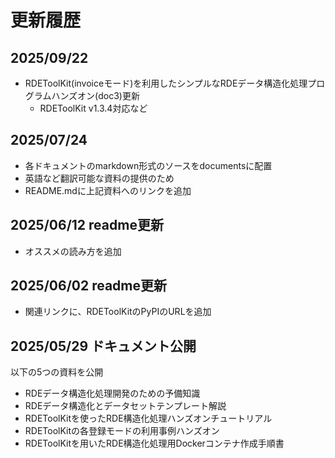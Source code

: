 # 更新履歴

## 2025/09/22
- RDEToolKit(invoiceモード)を利用したシンプルなRDEデータ構造化処理プログラムハンズオン(doc3)更新
  - RDEToolKit v1.3.4対応など

## 2025/07/24
- 各ドキュメントのmarkdown形式のソースをdocumentsに配置
- 英語など翻訳可能な資料の提供のため
- README.mdに上記資料へのリンクを追加

## 2025/06/12 readme更新
-  オススメの読み方を追加

## 2025/06/02 readme更新
- 関連リンクに、RDEToolKitのPyPIのURLを追加

## 2025/05/29 ドキュメント公開
以下の5つの資料を公開
- RDEデータ構造化処理開発のための予備知識
- RDEデータ構造化とデータセットテンプレート解説
- RDEToolKitを使ったRDE構造化処理ハンズオンチュートリアル
- RDEToolKitの各登録モードの利用事例ハンズオン
- RDEToolKitを用いたRDE構造化処理用Dockerコンテナ作成手順書

